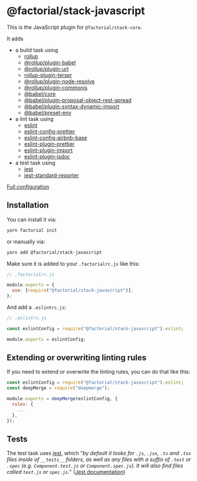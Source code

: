 # @factorial/stack-javascript

This is the JavaScript plugin for `@factorial/stack-core`.

It adds

- a build task using
  - [rollup](https://www.npmjs.com/package/rollup)
  - [@rollup/plugin-babel](https://www.npmpjs.com/package/https://www.npmjs.com/package/@rollup/plugin-babel)
  - [@rollup/plugin-url](https://www.npmpjs.com/package/@rollup/plugin-url)
  - [rollup-plugin-terser](https://www.npmpjs.com/package/rollup-plugin-terser)
  - [@rollup/plugin-node-resolve](https://www.npmpjs.com/package/@rollup/plugin-node-resolve)
  - [@rollup/plugin-commonjs](https://www.npmpjs.com/package/@rollup/plugin-commonjs)
  - [@babel/core](https://www.npmpjs.com/package/@babel/core)
  - [@babel/plugin-proposal-object-rest-spread](https://www.npmpjs.com/package/@babel/plugin-proposal-object-rest-spread)
  - [@babel/plugin-syntax-dynamic-import](https://www.npmpjs.com/package/@babel/plugin-syntax-dynamic-import)
  - [@babel/preset-env](https://www.npmpjs.com/package/@babel/preset-env)
- a lint task using
  - [eslint](https://www.npmjs.com/package/eslint)
  - [eslint-config-prettier](https://www.npmjs.com/package/eslint-config-prettier)
  - [eslint-config-airbnb-base](https://www.npmjs.com/package/eslint-config-airbnb-base)
  - [eslint-plugin-prettier](https://www.npmjs.com/package/eslint-plugin-prettier)
  - [eslint-plugin-import](https://www.npmjs.com/package/eslint-plugin-import)
  - [eslint-plugin-jsdoc](https://www.npmjs.com/package/eslint-plugin-jsdoc)
- a test task using
  - [jest](https://www.npmjs.com/package/jest)
  - [jest-standard-reporter](https://www.npmjs.com/package/jest-standard-reporter)

[Full configuration](.eslintrc.js)

## Installation

You can install it via:

```bash
yarn factorial init
```

or manually via:

```bash
yarn add @factorial/stack-javascript
```

Make sure it is added to your `.factorialrc.js` like this:

```js
// .factorialrc.js

module.exports = {
  use: [require("@factorial/stack-javascript")],
};
```

And add a `.eslintrc.js`:

```js
// .eslintrc.js

const eslintConfig = require("@factorial/stack-javascript").eslint;

module.exports = eslintConfig;
```

## Extending or overwriting linting rules

If you need to extend or overwrite the linting rules, you can do that like this:

```js
const eslintConfig = require("@factorial/stack-javascript").eslint;
const deepMerge = require("deepmerge");

module.exports = deepMerge(eslintConfig, {
  rules: {
    ...
  },
});
```

## Tests

The test task uses [jest](https://github.com/facebook/jest), which "_by default it looks for `.js`, `.jsx`, `.ts` and `.tsx` files inside of `__tests__` folders, as well as any files with a suffix of `.test` or `.spec` (e.g. `Component.test.js` or `Component.spec.js`). It will also find files called `test.js` or `spec.js`._" ([Jest documentation](https://jestjs.io/docs/en/configuration.html#testmatch-arraystring))
